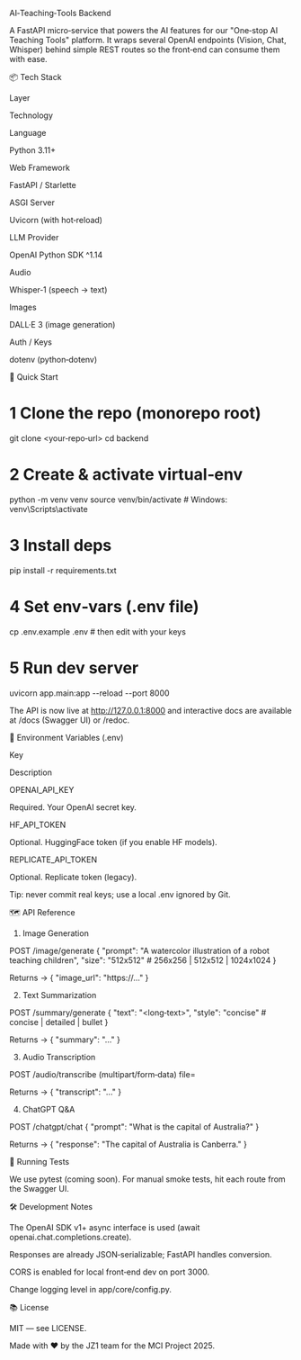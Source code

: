 AI‑Teaching‑Tools Backend

A FastAPI micro‑service that powers the AI features for our "One‑stop AI Teaching Tools" platform. It wraps several OpenAI endpoints (Vision, Chat, Whisper) behind simple REST routes so the front‑end can consume them with ease.

📦 Tech Stack

Layer

Technology

Language

Python 3.11+

Web Framework

FastAPI / Starlette

ASGI Server

Uvicorn (with hot‑reload)

LLM Provider

OpenAI Python SDK ^1.14

Audio

Whisper‑1 (speech → text)

Images

DALL·E 3 (image generation)

Auth / Keys

dotenv (python‑dotenv)

🚀 Quick Start

# 1 Clone the repo (monorepo root)
git clone <your‑repo‑url>
cd backend

# 2 Create & activate virtual‑env
python -m venv venv
source venv/bin/activate   # Windows: venv\Scripts\activate

# 3 Install deps
pip install -r requirements.txt

# 4 Set env‑vars (.env file)
cp .env.example .env            # then edit with your keys

# 5 Run dev server
uvicorn app.main:app --reload --port 8000

The API is now live at http://127.0.0.1:8000 and interactive docs are available at /docs (Swagger UI) or /redoc.

🔑 Environment Variables (.env)

Key

Description

OPENAI_API_KEY

Required. Your OpenAI secret key.

HF_API_TOKEN

Optional. HuggingFace token (if you enable HF models).

REPLICATE_API_TOKEN

Optional. Replicate token (legacy).

Tip: never commit real keys; use a local .env ignored by Git.

🗺️ API Reference

1. Image Generation

POST /image/generate
{
  "prompt": "A watercolor illustration of a robot teaching children",
  "size": "512x512"   # 256x256 | 512x512 | 1024x1024
}

Returns → { "image_url": "https://..." }

2. Text Summarization

POST /summary/generate
{
  "text": "<long‑text>",
  "style": "concise"   # concise | detailed | bullet
}

Returns → { "summary": "..." }

3. Audio Transcription

POST /audio/transcribe (multipart/form‑data)
file=<audio file>   # mp3, mp4, wav, m4a, flac, ogg …

Returns → { "transcript": "..." }

4. ChatGPT Q&A

POST /chatgpt/chat
{ "prompt": "What is the capital of Australia?" }

Returns → { "response": "The capital of Australia is Canberra." }

🧪 Running Tests

We use pytest (coming soon). For manual smoke tests, hit each route from the Swagger UI.

🛠️ Development Notes

The OpenAI SDK v1+ async interface is used (await openai.chat.completions.create).

Responses are already JSON‑serializable; FastAPI handles conversion.

CORS is enabled for local front‑end dev on port 3000.

Change logging level in app/core/config.py.

📚 License

MIT — see LICENSE.

Made with ❤️ by the JZ1 team for the MCI Project 2025.